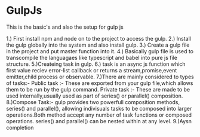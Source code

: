 # GulpJs
This is the basic's and also the setup for gulp js

1.) First install npm and node on to the project to access the gulp.
2.) Install the gulp globally into the system and also install gulp.
3.) Create a gulp file in the project and put master function into it.
4.) Basically gulp file is used to transcompile the languagaes like typescript and  babel into pure js file structure.
5.)Createing task in gulp.
6.) task is an async js function which first value reciev error-list callback or returns a stream,promise,event emitter,child process or observable.
7.)There are mainly considered to types of tasks:-
Public task :- These are exported from your gulp file,which allows them to be run by the gulp command.
Private task :- These are made to be used internally,usually used as part of series() or parallel() composition.
8.)Compose Task:- gulp provides two powerfull composition methods, series() and parallel(), allowing indivisuals tasks to be composed into larger operations.Both method accept any number of task functions or composed operations.
series() and parallel() can be nested within at any level.
9.)Aysn completion